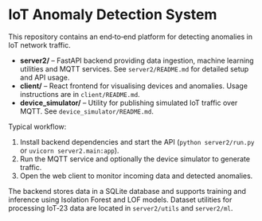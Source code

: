 # IoT Anomaly Detection System

This repository contains an end‑to‑end platform for detecting anomalies in IoT network traffic.

- **server2/** – FastAPI backend providing data ingestion, machine learning utilities and MQTT services. See `server2/README.md` for detailed setup and API usage.
- **client/** – React frontend for visualising devices and anomalies. Usage instructions are in `client/README.md`.
- **device_simulator/** – Utility for publishing simulated IoT traffic over MQTT. See `device_simulator/README.md`.

Typical workflow:
1. Install backend dependencies and start the API (`python server2/run.py` or `uvicorn server2.main:app`).
2. Run the MQTT service and optionally the device simulator to generate traffic.
3. Open the web client to monitor incoming data and detected anomalies.

The backend stores data in a SQLite database and supports training and inference using Isolation Forest and LOF models. Dataset utilities for processing IoT‑23 data are located in `server2/utils` and `server2/ml`.


